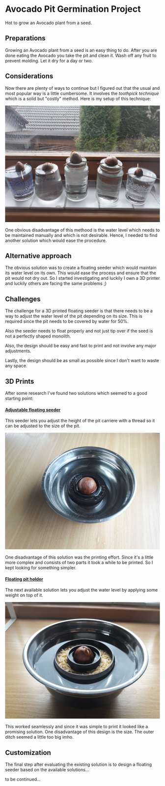 # Avocado Pit Germination Project

Hot to grow an Avocado plant from a seed.

## Preparations
Growing an Avocado plant from a seed is an easy thing to do. After you are done eating the Avocado you take the pit and clean it. Wash off any fruit to prevent molding. Let it dry for a day or two. 

## Considerations
Now there are plenty of ways to continue but I figured out that the usual and most popular way is a little cumbersome. It involves the _toothpick technique_ which is a solid but "costly" method. Here is my setup of this technique:

![](2.jpg "Toothpick method")

One obvious disadvantage of this methood is the water level which needs to be maintained manually and which is not desirable. Hence, I needed to find another solution which would ease the procedure.

## Alternative approach
The obvious solution was to create a floating seeder which would maintain its water level on its own. This would ease the process and ensure that the pit would not dry out. So I started investigating and luckily I own a 3D printer and luckily others are facing the same problems ;)

## Challenges
The challenge for a 3D printed floating seeder is that there needs to be a way to adjust the water level of the pit depending on its size. This is required since the pit needs to be covered by water for 50%. 

Also the seeder needs to float properly and not just tip over if the seed is not a perfectly shaped monolith.

Also, the design should be easy and fast to print and not involve any major adjustments.

Lastly, the design should be as small as possible since I don't want to waste any space.

## 3D Prints
After some research I've found two solutions which seemed to a good starting point:

#### [Adjustable floating seeder](https://www.myminifactory.com/object/3d-print-adjustable-avocado-seeder-25210)

This seeder lets you adjust the height of the pit carriere with a thread so it can be adjusted to the size of the pit.

![](1.jpg "Toothpick method")

One disadvantage of this solution was the printing effort. Since it's a little more complex and consists of two parts it took a while to be printed. So I kept looking for something simpler.

#### [Floating pit holder](https://www.thingiverse.com/thing:42486)

The next available solution lets you adjust the water level by applying some weight on top of it.

![](4.jpg)

This worked seamlessly and since it was simple to print it looked like a promising solution. One disadvantage of this design is the size. The outer ditch seemed a little too big imho.

## Customization
The final step after evaluating the existing solution is to design a floating seeder based on the available solutions...

to be continued...